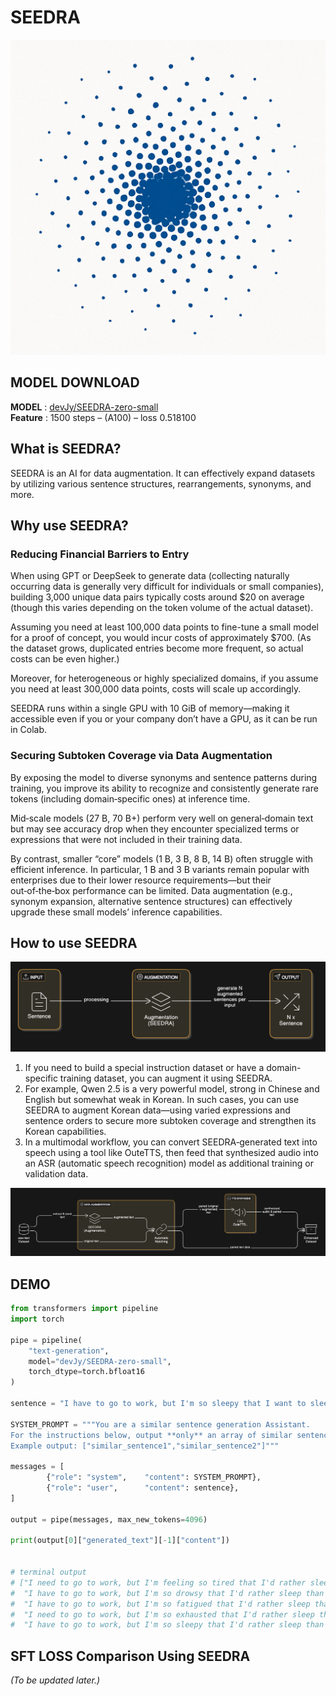# SEEDRA

![img](./assets/seedra.png)

## MODEL DOWNLOAD

**MODEL** : [devJy/SEEDRA-zero-small](https://huggingface.co/devJy/SEEDRA-zero-small)  
**Feature** : 1500 steps – (A100) – loss 0.518100

## What is SEEDRA?

SEEDRA is an AI for data augmentation. It can effectively expand datasets by utilizing various sentence structures, rearrangements, synonyms, and more.

## Why use SEEDRA?

### Reducing Financial Barriers to Entry

When using GPT or DeepSeek to generate data (collecting naturally occurring data is generally very difficult for individuals or small companies), building 3,000 unique data pairs typically costs around \$20 on average (though this varies depending on the token volume of the actual dataset).

Assuming you need at least 100,000 data points to fine-tune a small model for a proof of concept, you would incur costs of approximately \$700. (As the dataset grows, duplicated entries become more frequent, so actual costs can be even higher.)

Moreover, for heterogeneous or highly specialized domains, if you assume you need at least 300,000 data points, costs will scale up accordingly.

SEEDRA runs within a single GPU with 10 GiB of memory—making it accessible even if you or your company don’t have a GPU, as it can be run in Colab.

### Securing Subtoken Coverage via Data Augmentation

By exposing the model to diverse synonyms and sentence patterns during training, you improve its ability to recognize and consistently generate rare tokens (including domain‑specific ones) at inference time.

Mid‑scale models (27 B, 70 B+) perform very well on general‑domain text but may see accuracy drop when they encounter specialized terms or expressions that were not included in their training data.

By contrast, smaller “core” models (1 B, 3 B, 8 B, 14 B) often struggle with efficient inference. In particular, 1 B and 3 B variants remain popular with enterprises due to their lower resource requirements—but their out‑of‑the‑box performance can be limited. Data augmentation (e.g., synonym expansion, alternative sentence structures) can effectively upgrade these small models’ inference capabilities.

## How to use SEEDRA

![img](./assets/tta.png)

1. If you need to build a special instruction dataset or have a domain-specific training dataset, you can augment it using SEEDRA.
2. For example, Qwen 2.5 is a very powerful model, strong in Chinese and English but somewhat weak in Korean. In such cases, you can use SEEDRA to augment Korean data—using varied expressions and sentence orders to secure more subtoken coverage and strengthen its Korean capabilities.
3. In a multimodal workflow, you can convert SEEDRA‑generated text into speech using a tool like OuteTTS, then feed that synthesized audio into an ASR (automatic speech recognition) model as additional training or validation data.

![img](./assets/mma.png)

## DEMO

```python
from transformers import pipeline
import torch

pipe = pipeline(
    "text-generation",
    model="devJy/SEEDRA-zero-small",
    torch_dtype=torch.bfloat16
)

sentence = "I have to go to work, but I'm so sleepy that I want to sleep more instead of going to work."

SYSTEM_PROMPT = """You are a similar sentence generation Assistant.
For the instructions below, output **only** an array of similar sentences in JSON format.
Example output: ["similar_sentence1","similar_sentence2"]"""

messages = [
        {"role": "system",    "content": SYSTEM_PROMPT},
        {"role": "user",      "content": sentence},
]

output = pipe(messages, max_new_tokens=4096)

print(output[0]["generated_text"][-1]["content"])


# terminal output
# ["I need to go to work, but I'm feeling so tired that I'd rather sleep than go to work.",
#  "I have to go to work, but I'm so drowsy that I'd rather sleep than go to work.",
#  "I have to go to work, but I'm so fatigued that I'd rather sleep than go to work.",
#  "I need to go to work, but I'm so exhausted that I'd rather sleep than go to work.",
#  "I have to go to work, but I'm so sleepy that I'd rather sleep than go to work."]

```

## SFT LOSS Comparison Using SEEDRA

_(To be updated later.)_
